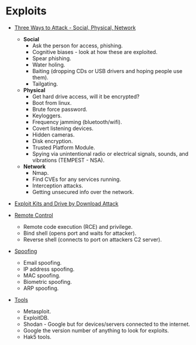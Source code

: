 # Exploits
- [Three Ways to Attack - Social, Physical, Network](./01_Three_Ways_to_Attack.md)
    - **Social**
        - Ask the person for access, phishing. 
        - Cognitive biases - look at how these are exploited.
        - Spear phishing.
        - Water holing.
        - Baiting (dropping CDs or USB drivers and hoping people use them).
        - Tailgating.
    - **Physical** 
        - Get hard drive access, will it be encrypted? 
        - Boot from linux. 
        - Brute force password.
        - Keyloggers.
        - Frequency jamming (bluetooth/wifi).
        - Covert listening devices.
        - Hidden cameras.
        - Disk encryption. 
        - Trusted Platform Module.
        - Spying via unintentional radio or electrical signals, sounds, and vibrations (TEMPEST - NSA).
    - **Network** 
        - Nmap.
        - Find CVEs for any services running.
        - Interception attacks.
        - Getting unsecured info over the network.

- [Exploit Kits and Drive by Download Attack](./02_Exploit_Kits_and_Drive_by_Download_Attack.md)

- [Remote Control](./03_Remote_Control.md)
    - Remote code execution (RCE) and privilege.
    - Bind shell (opens port and waits for attacker).
    - Reverse shell (connects to port on attackers C2 server).

- [Spoofing](./04_Spoofing.md)
    - Email spoofing.
    - IP address spoofing.
    - MAC spoofing.
    - Biometric spoofing.
    - ARP spoofing.

- [Tools](./05_Tools.md)
    - Metasploit.
    - ExploitDB.
    - Shodan - Google but for devices/servers connected to the internet.
    - Google the version number of anything to look for exploits.
    - Hak5 tools.  
<br>